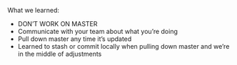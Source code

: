 What we learned:
- DON’T WORK ON MASTER
- Communicate with your team about what you’re doing
- Pull down master any time it’s updated
- Learned to stash or commit locally when pulling down master and we’re in the middle of adjustments
